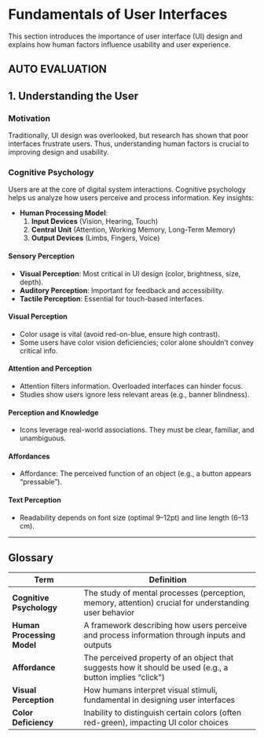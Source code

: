 # Fundamentals of User Interfaces

This section introduces the importance of user interface (UI) design and explains how human factors influence usability and user experience.

AUTO EVALUATION
---

## 1. Understanding the User

### Motivation
Traditionally, UI design was overlooked, but research has shown that poor interfaces frustrate users. Thus, understanding human factors is crucial to improving design and usability.

### Cognitive Psychology
Users are at the core of digital system interactions. Cognitive psychology helps us analyze how users perceive and process information. Key insights:
- **Human Processing Model**:  
  1. **Input Devices** (Vision, Hearing, Touch)  
  2. **Central Unit** (Attention, Working Memory, Long-Term Memory)  
  3. **Output Devices** (Limbs, Fingers, Voice)

#### Sensory Perception
- **Visual Perception**: Most critical in UI design (color, brightness, size, depth).  
- **Auditory Perception**: Important for feedback and accessibility.  
- **Tactile Perception**: Essential for touch-based interfaces.

#### Visual Perception
- Color usage is vital (avoid red-on-blue, ensure high contrast).  
- Some users have color vision deficiencies; color alone shouldn’t convey critical info.

#### Attention and Perception
- Attention filters information. Overloaded interfaces can hinder focus.  
- Studies show users ignore less relevant areas (e.g., banner blindness).

#### Perception and Knowledge
- Icons leverage real-world associations. They must be clear, familiar, and unambiguous.

#### Affordances
- Affordance: The perceived function of an object (e.g., a button appears “pressable”).

#### Text Perception
- Readability depends on font size (optimal 9–12pt) and line length (6–13 cm).

---

## Glossary

| **Term**        | **Definition**                                                                                      |
|-----------------|------------------------------------------------------------------------------------------------------|
| **Cognitive Psychology** | The study of mental processes (perception, memory, attention) crucial for understanding user behavior |
| **Human Processing Model** | A framework describing how users perceive and process information through inputs and outputs      |
| **Affordance**  | The perceived property of an object that suggests how it should be used (e.g., a button implies “click”)   |
| **Visual Perception** | How humans interpret visual stimuli, fundamental in designing user interfaces                     |
| **Color Deficiency** | Inability to distinguish certain colors (often red-green), impacting UI color choices              |